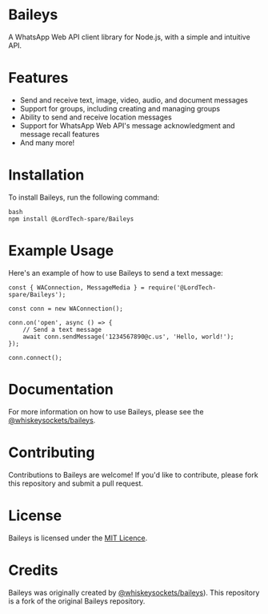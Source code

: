 # Baileys

A WhatsApp Web API client library for Node.js, with a simple and intuitive API.

# Features
- Send and receive text, image, video, audio, and document messages
- Support for groups, including creating and managing groups
- Ability to send and receive location messages
- Support for WhatsApp Web API's message acknowledgment and message recall features
- And many more!

# Installation
To install Baileys, run the following command:

```
bash
npm install @LordTech-spare/Baileys
```

# Example Usage
Here's an example of how to use Baileys to send a text message:

```
const { WAConnection, MessageMedia } = require('@LordTech-spare/Baileys');

const conn = new WAConnection();

conn.on('open', async () => {
    // Send a text message
    await conn.sendMessage('1234567890@c.us', 'Hello, world!');
});

conn.connect();
```

# Documentation
For more information on how to use Baileys, please see the [@whiskeysockets/baileys](https://github.com/WhiskeySockets/Baileys).

# Contributing
Contributions to Baileys are welcome! If you'd like to contribute, please fork this repository and submit a pull request.

# License
Baileys is licensed under the [MIT Licence](https://github.com/LordTech-spare/Baileys/blob/master/LICENSE).

# Credits
Baileys was originally created by [@whiskeysockets/baileys](https://github.com/WhiskeySockets/Baileys)). This repository is a fork of the original Baileys repository.

